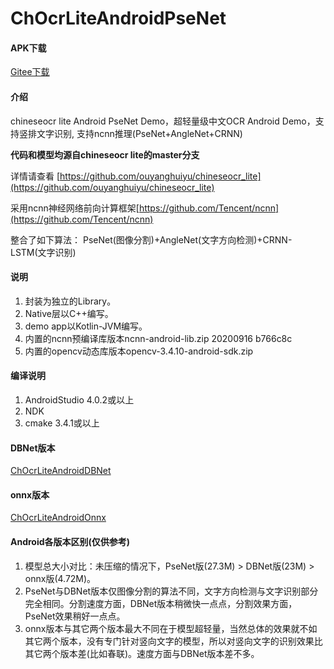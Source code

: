 # ChOcrLiteAndroidPseNet

#### APK下载
[Gitee下载](https://gitee.com/benjaminwan/ch-ocr-lite-android-pse-net/releases)

#### 介绍
chineseocr lite Android PseNet Demo，超轻量级中文OCR Android Demo，支持竖排文字识别, 支持ncnn推理(PseNet+AngleNet+CRNN)

**代码和模型均源自chineseocr lite的master分支**

详情请查看 [https://github.com/ouyanghuiyu/chineseocr_lite](https://github.com/ouyanghuiyu/chineseocr_lite)

采用ncnn神经网络前向计算框架[https://github.com/Tencent/ncnn](https://github.com/Tencent/ncnn)

整合了如下算法：
PseNet(图像分割)+AngleNet(文字方向检测)+CRNN-LSTM(文字识别)

#### 说明
1. 封装为独立的Library。
2. Native层以C++编写。
3. demo app以Kotlin-JVM编写。
4. 内置的ncnn预编译库版本ncnn-android-lib.zip 20200916 b766c8c
5. 内置的opencv动态库版本opencv-3.4.10-android-sdk.zip

#### 编译说明
1.  AndroidStudio 4.0.2或以上
2.  NDK
3.  cmake 3.4.1或以上

#### DBNet版本
[ChOcrLiteAndroidDBNet](https://github.com/benjaminwan/ChOcrLiteAndroidDBNet)

#### onnx版本
[ChOcrLiteAndroidOnnx](https://github.com/benjaminwan/ChOcrLiteAndroidOnnx)

#### Android各版本区别(仅供参考)
1. 模型总大小对比：未压缩的情况下，PseNet版(27.3M) > DBNet版(23M) > onnx版(4.72M)。
2. PseNet与DBNet版本仅图像分割的算法不同，文字方向检测与文字识别部分完全相同。分割速度方面，DBNet版本稍微快一点点，分割效果方面，PseNet效果稍好一点点。
3. onnx版本与其它两个版本最大不同在于模型超轻量，当然总体的效果就不如其它两个版本，没有专门针对竖向文字的模型，所以对竖向文字的识别效果比其它两个版本差(比如春联)。速度方面与DBNet版本差不多。

